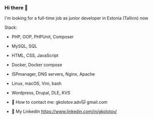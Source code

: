<meta name="google-site-verification" content="JxJQEnT6J_WNychpugEOyp-RuLfD9w0p8_bh0-52OUM" />

### Hi there 👋

I'm looking for a full-time job as junior developer in Estonia (Tallinn) now

Stack:
 - PHP, OOP, PHPUnit, Composer
 - MySQL, SQL
 - HTML, CSS, JavaScript
 - Docker, Docker compose
 - ISPmanager, DNS servers, Nginx, Apache
 - Linux, macOS, Vim, bash
 - Wordpress, Drupal, DLE, KVS


- 📌 How to contact me: gkolotov.adv🐱 gmail.com
- 📌 My LinkedIn https://www.linkedin.com/in/gkolotov/

<!--
**kolotov/kolotov** is a ✨ _special_ ✨ repository because its `README.md` (this file) appears on your GitHub profile.

Here are some ideas to get you started:

- 🔭 I’m currently working on ...
- 🌱 I’m currently learning ...
- 👯 I’m looking to collaborate on ...
- 🤔 I’m looking for help with ...
- 💬 Ask me about ...
- 📫 How to reach me: ...
- 😄 Pronouns: ...
- ⚡ Fun fact: ...
-->
